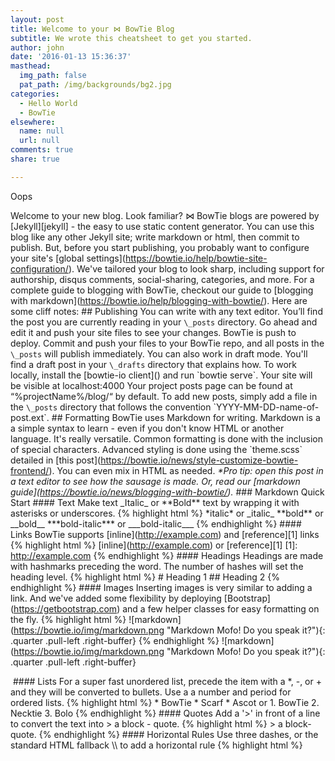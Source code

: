 ```yaml
---
layout: post
title: Welcome to your ⋈ BowTie Blog
subtitle: We wrote this cheatsheet to get you started.
author: john
date: '2016-01-13 15:36:37'
masthead:
  img_path: false
  pat_path: /img/backgrounds/bg2.jpg
categories:
  - Hello World
  - BowTie
elsewhere:
  name: null
  url: null
comments: true
share: true

---
```

Oops

  

Welcome to your new blog. Look familiar? ⋈ BowTie blogs are powered by \[Jekyll\]\[jekyll\] - the easy to use static content generator. You can use this blog like any other Jekyll site; write markdown or html, then commit to publish. But, before you start publishing, you probably want to configure your site's \[global settings\](https://bowtie.io/help/bowtie-site-configuration/). We've tailored your blog to look sharp, including support for authorship, disqus comments, social-sharing, categories, and more. For a complete guide to blogging with BowTie, checkout our guide to \[blogging with markdown\](https://bowtie.io/help/blogging-with-bowtie/). Here are some cliff notes: ## Publishing You can write with any text editor. You’ll find the post you are currently reading in your `\_posts` directory. Go ahead and edit it and push your site files to see your changes. BowTie is push to deploy. Commit and push your files to your BowTie repo, and all posts in the `\_posts` will publish immediately. You can also work in draft mode. You'll find a draft post in your `\_drafts` directory that explains how. To work locally, install the \[bowtie-io client\]() and run \`bowtie serve\`. Your site will be visible at localhost:4000 Your project posts page can be found at “%projectName%/blog/“ by default. To add new posts, simply add a file in the `\_posts` directory that follows the convention \`YYYY-MM-DD-name-of-post.ext\`. ## Formatting BowTie uses Markdown for writing. Markdown is a a simple syntax to learn - even if you don't know HTML or another language. It's really versatile. Common formatting is done with the inclusion of special characters. Advanced styling is done using the \`theme.scss\` detailed in \[this post\](https://bowtie.io/news/style-customize-bowtie-frontend/). You can even mix in HTML as needed. _\*Pro tip: open this post in a text editor to see how the sausage is made. Or, read our \[markdown guide\](https://bowtie.io/news/blogging-with-bowtie/)._ ### Markdown Quick Start #### Text Make text \_Italic\_ or \*\*Bold** text by wrapping it with asterisks or underscores. {% highlight html %} \*italic\* or \_italic\_ \*\*bold\*\* or \_\_bold\_\_ \*\*\*bold-italic\*\*\* or \_\_\_bold-italic\_\_\_ {% endhighlight %} #### Links BowTie supports \[inline\](http://example.com) and \[reference\]\[1\] links {% highlight html %} \[inline\](http://example.com) or \[reference\]\[1\] \[1\]: http://example.com {% endhighlight %} #### Headings Headings are made with hashmarks preceding the word. The number of hashes will set the heading level. {% highlight html %} # Heading 1 ## Heading 2 {% endhighlight %} #### Images Inserting images is very similar to adding a link. And we've added some flexibility by deploying \[Bootstrap\](https://getbootstrap.com) and a few helper classes for easy formatting on the fly. {% highlight html %} !\[markdown\](https://bowtie.io/img/markdown.png "Markdown Mofo! Do you speak it?"){: .quarter .pull-left .right-buffer} {% endhighlight %} !\[markdown\](https://bowtie.io/img/markdown.png "Markdown Mofo! Do you speak it?"){: .quarter .pull-left .right-buffer}

  

 #### Lists For a super fast unordered list, precede the item with a *, -, or + and they will be converted to bullets. Use a a number and period for ordered lists. {% highlight html %} * BowTie * Scarf * Ascot or 1. BowTie 2. Necktie 3. Bolo {% endhighlight %} #### Quotes Add a '>' in front of a line to convert the text into > a block - quote. {% highlight html %} > a block-quote. {% endhighlight %} #### Horizontal Rules Use three dashes, or the standard HTML fallback \\\ to add a horizontal rule {% highlight html %}

